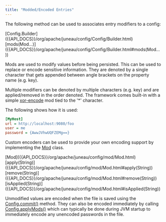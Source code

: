 ```yaml
---
title: "Modded/Encoded Entries"
---
```


The following method can be used to associates entry modifiers to a config:

<tree>
<node-0><java-class>[Config.Builder]({{API_DOCS}}/org/apache/juneau/config/Config/Builder.html)</java-class></node-0>
<node-1><java-method>[mods(Mod...)]({{API_DOCS}}/org/apache/juneau/config/Config/Builder.html#mods(Mod...))</java-method></node-1>
</tree>

Mods are used to modify values before being persisted.
This can be used to replace or encode sensitive information.
They are denoted by a single character that gets appended between angle brackets on the property name (e.g. key).

Multiple modifiers can be denoted by multiple characters (e.g. key) and are applied/removed in the order denoted.
The framework comes built-in with a simple [xor-encode]({{API_DOCS}}/org/apache/juneau/config/mod/XorEncodeMod.html) mod tied to the '*' character.

The following shows how it is used:

```ini
[MyHost]
url = http://localhost:9080/foo
user = me
password = {AwwJVhwUQFZEMg==}
```

Custom encoders can be used to provide your own encoding support by implementing the [Mod]({{API_DOCS}}/org/apache/juneau/config/mod/Mod.html) class.

<tree>
<node-0><java-class>[Mod]({{API_DOCS}}/org/apache/juneau/config/mod/Mod.html)</java-class></node-0>
<node-1><java-method>[apply(String)]({{API_DOCS}}/org/apache/juneau/config/mod/Mod.html#apply(String))</java-method></node-1>
<node-1><java-method>[remove(String)]({{API_DOCS}}/org/apache/juneau/config/mod/Mod.html#remove(String))</java-method></node-1>
<node-1><java-method>[isApplied(String)]({{API_DOCS}}/org/apache/juneau/config/mod/Mod.html#isApplied(String))</java-method></node-1>
</tree>

Unmodified values are encoded when the file is saved using the [Config.commit()]({{API_DOCS}}/org/apache/juneau/config/Config.html#commit()) method.
They can also be encoded immediately by calling [Config.applyMods()]({{API_DOCS}}/org/apache/juneau/config/Config.html#applyMods()) which can typically be done during JVM startup to immediately encode any unencoded passwords in the file.
